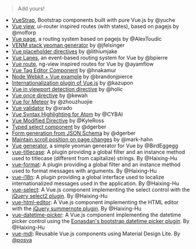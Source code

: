 > Add yours!

- [VueStrap](http://yuche.github.io/vue-strap/), Bootstrap components built with pure Vue.js by @yuche
- [Vue view](https://github.com/molforp/vue-view), ui-router inspired routes (with states), based on pagejs by @molforp
- [Vue page](https://github.com/AlexToudic/vue-page), a routing system based on pagejs by @AlexToudic
- [VENM stack yeoman generator](https://github.com/jfelsinger/generator-venm) by @jfelsinger
- [Vue placeholder directives](https://github.com/lithiumjake/vue-placeholders) by @lithiumjake
- [Vue Lanes](https://github.com/bpierre/vue-lanes), an event-based routing system for Vue by @bpierre
- [Vue route](https://github.com/ayamflow/vue-route), ng-view inspired routes for Vue by @ayamflow
- [Vue Tag Editor Component](https://github.com/hnakamur/vue.tag-editor.js) by @hnakamur
- [Node Webkit + Vue example](https://github.com/brandonjpierce/node-webkit-boilerplate) by @brandonjpierce
- [Internationalization plugin of Vue.js](https://github.com/kazupon/vue-i18n) by @kazupon
- [Vue in viewport detection directive](https://github.com/holic/vue-viewport) by @holic
- [Vue once directive](https://github.com/kewah/vue-once) by @kewah
- [Vue for Meteor](https://github.com/zhouzhuojie/meteor-vue) by @zhouzhuojie
- [Vue validator](https://github.com/xrado/vue-validator) by @xrado
- [Vue Syntax Highlighting for Atom](https://atom.io/packages/language-vue-component) by @CYBAI
- [Vue Modified Directive](https://github.com/KyleRoss/vue-modified) by @KyleRoss
- [Typed select component](https://github.com/dgerber/vue-select-js) by @dgerber
- [Form generation from JSON Schema](https://github.com/dgerber/vue-select-js) by @dgerber
- [Maintain scroll position on page changes](https://github.com/mark-hahn/vue-keep-scroll) by @mark-hahn
- [Vue generator](https://github.com/BirdEggegg/generator-vue), a simple yeoman generator for Vue by @BirdEggegg
- [vue-titlecase](https://github.com/Haixing-Hu/vue-titlecase):  A plugin providing a global filter and an instance method used to titlecase (different from capitalize) strings. By @Haixing-Hu
- [vue-format](https://github.com/Haixing-Hu/vue-format): A plugin providing a global filter and an instance method used to format messages with arguments.  By @Haixing-Hu
- [vue-i18n](https://github.com/Haixing-Hu/vue-i18n): A plugin providing a global interface used to localize internationalized messages used in the application.  By @Haixing-Hu
- [vue-select](https://github.com/Haixing-Hu/vue-select): A Vue.js component implementing the select control with the [jQuery select2 plugin](https://github.com/select2/select2).  By @Haixing-Hu
- [vue-html-editor](https://github.com/Haixing-Hu/vue-html-editor): A Vue.js component implementing the HTML editor with the [jQuery summernote plugin](https://github.com/summernote/summernote). By @Haixing-Hu
- [vue-datetime-picker](https://github.com/Haixing-Hu/vue-datetime-picker): A Vue.js component implementing the datetime picker control using the [Eonasdan's bootstrap datetime picker plugin](https://github.com/Eonasdan/bootstrap-datetimepicker). By @Haixing-Hu
- [vue-mdl](https://github.com/posva/vue-mdl): Reusable Vue.js components using Material Design Lite. By [@posva](https://github.com/posva)
